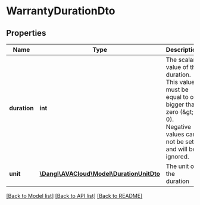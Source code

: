 # WarrantyDurationDto

## Properties
Name | Type | Description | Notes
------------ | ------------- | ------------- | -------------
**duration** | **int** | The scalar value of the duration. This value must be equal to or bigger than zero (&amp;gt;&#x3D; 0). Negative values can not be set and will be ignored. | 
**unit** | [**\Dangl\AVACloud\Model\DurationUnitDto**](DurationUnitDto.md) | The unit of the duration | 

[[Back to Model list]](../README.md#documentation-for-models) [[Back to API list]](../README.md#documentation-for-api-endpoints) [[Back to README]](../README.md)


